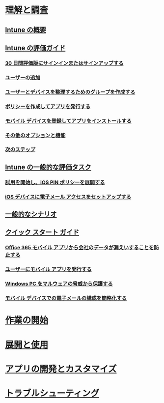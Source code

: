 # [理解と調査](introduction-to-microsoft-intune.md)
## [Intune の概要](introduction-to-microsoft-intune.md)
## [Intune の評価ガイド](get-started-with-a-30-day-trial-of-microsoft-intune.md)
### [30 日間評価版にサインインまたはサインアップする](get-started-with-a-30-day-trial-of-microsoft-intune-step-1.md)
### [ユーザーの追加](get-started-with-a-30-day-trial-of-microsoft-intune-step-2.md)
### [ユーザーとデバイスを整理するためのグループを作成する](get-started-with-a-30-day-trial-of-microsoft-intune-step-3.md)
### [ポリシーを作成してアプリを発行する](get-started-with-a-30-day-trial-of-microsoft-intune-step-4.md)
### [モバイル デバイスを登録してアプリをインストールする](get-started-with-a-30-day-trial-of-microsoft-intune-step-5.md)
### [その他のオプションと機能](get-started-with-a-30-day-trial-of-microsoft-intune-step-6.md)
### [次のステップ](get-started-with-a-30-day-trial-of-microsoft-intune-step-7.md)
## [Intune の一般的な評価タスク](common-microsoft-intune-evaluation-tasks.md)
### [試用を開始し、iOS PIN ポリシーを展開する](start-a-microsoft-intune-trial-and-deploy-ios-pin-policy.md)
### [iOS デバイスに電子メール アクセスをセットアップする](set-up-email-access-for-ios-devices-using-microsoft-intune.md)
## [一般的なシナリオ](common-ways-to-use-intune.md)
## [クイック スタート ガイド](prevent-company-data-leaks-from-Office-365-mobile-apps.md)
### [Office 365 モバイル アプリから会社のデータが漏えいすることを防止する](prevent-company-data-leaks-from-Office-365-mobile-apps.md)
### [ユーザーにモバイル アプリを発行する](publish-mobile-apps-to-users.md)
### [Windows PC をマルウェアの脅威から保護する](protect-pcs-against-malware-threats.md)
### [モバイル デバイスでの電子メールの構成を簡略化する](simplify-email-configuration-on-mobile-devices.md)

# [作業の開始](/intune/get-started/what-to-know-before-you-start-microsoft-intune)
<!-- # [Plan and Design](/intune/plan-design/ways-to-do-enterprise-mobility) -->
# [展開と使用](/intune/deploy-use/overview-of-device-and-app-lifecycles-in-microsoft-intune)
# [アプリの開発とカスタマイズ](/intune/develop/intune-app-sdk)
# [トラブルシューティング](/intune/troubleshoot/general-troubleshooting-tips-for-microsoft-intune)


<!--HONumber=Jul16_HO4-->


